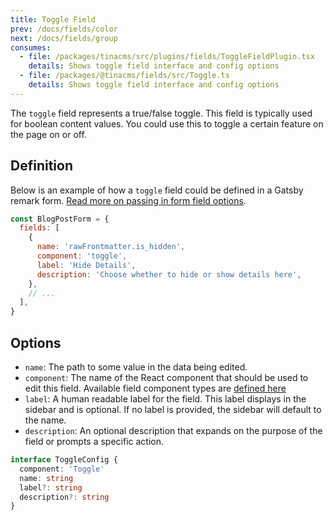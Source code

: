 ```yaml
---
title: Toggle Field
prev: /docs/fields/color
next: /docs/fields/group
consumes:
  - file: /packages/tinacms/src/plugins/fields/ToggleFieldPlugin.tsx
    details: Shows toggle field interface and config options
  - file: /packages/@tinacms/fields/src/Toggle.ts
    details: Shows toggle field interface and config options
---
```


The `toggle` field represents a true/false toggle. This field is typically used for boolean content values. You could use this to toggle a certain feature on the page on or off.

## Definition

Below is an example of how a `toggle` field could be defined in a Gatsby remark form. [Read more on passing in form field options](/docs/gatsby/markdown#customizing-remark-forms).

```javascript
const BlogPostForm = {
  fields: [
    {
      name: 'rawFrontmatter.is_hidden',
      component: 'toggle',
      label: 'Hide Details',
      description: 'Choose whether to hide or show details here',
    },
    // ...
  ],
}
```

## Options

 - `name`: The path to some value in the data being edited.
 - `component`: The name of the React component that should be used to edit this field. Available field component types are [defined here](/docs/concepts/fields#field-types)
 - `label`: A human readable label for the field. This label displays in the sidebar and is optional. If no label is provided, the sidebar will default to the name.
 - `description`: An optional description that expands on the purpose of the field or prompts a specific action.

```typescript
interface ToggleConfig {
  component: 'Toggle'
  name: string
  label?: string
  description?: string
}
```
